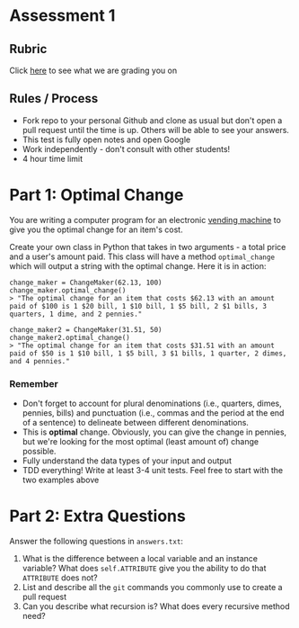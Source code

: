 # Assessment 1

## Rubric
Click [here](https://docs.google.com/spreadsheets/d/1zU9ZkwPn5aWxIuC7NJrxr7fBNvUwjQYFm6hZje-_cZE/edit#gid=0) to see what we are grading you on

## Rules / Process
* Fork repo to your personal Github and clone as usual but don't open a pull request until the time is up. Others will be able to see your answers.
* This test is fully open notes and open Google
* Work independently - don't consult with other students!
* 4 hour time limit

# Part 1: Optimal Change
You are writing a computer program for an electronic [vending machine](http://4827-presscdn.pagely.netdna-cdn.com/wp-content/uploads/2011/09/iPad-Vending-Machine.jpg) to give you the optimal change for an item's cost.

Create your own class in Python that takes in two arguments - a total price and a user's amount paid. This class will have a method `optimal_change` which will output a string with the optimal change. Here it is in action:

```
change_maker = ChangeMaker(62.13, 100)
change_maker.optimal_change()
> "The optimal change for an item that costs $62.13 with an amount paid of $100 is 1 $20 bill, 1 $10 bill, 1 $5 bill, 2 $1 bills, 3 quarters, 1 dime, and 2 pennies."

change_maker2 = ChangeMaker(31.51, 50)
change_maker2.optimal_change()
> "The optimal change for an item that costs $31.51 with an amount paid of $50 is 1 $10 bill, 1 $5 bill, 3 $1 bills, 1 quarter, 2 dimes, and 4 pennies."
```

### Remember
- Don't forget to account for plural denominations (i.e., quarters, dimes, pennies, bills) and punctuation (i.e., commas and the period at the end of a sentence) to delineate between different denominations.
- This is **optimal** change. Obviously, you can give the change in pennies, but we're looking for the most optimal (least amount of) change possible.
- Fully understand the data types of your input and output
- TDD everything! Write at least 3-4 unit tests. Feel free to start with the two examples above

# Part 2: Extra Questions
Answer the following questions in `answers.txt`:
1. What is the difference between a local variable and an instance variable? What does `self.ATTRIBUTE` give you the ability to do that `ATTRIBUTE` does not?
2. List and describe all the `git` commands you commonly use to create a pull request
3. Can you describe what recursion is? What does every recursive method need?
